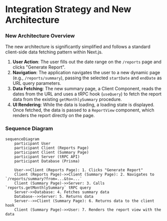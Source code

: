 # Integration Strategy and New Architecture

### New Architecture Overview
The new architecture is significantly simplified and follows a standard client-side data fetching pattern within Next.js.
1.  **User Action**: The user fills out the date range on the `/reports` page and clicks "Generate Report".
2.  **Navigation**: The application navigates the user to a new dynamic page (e.g., `/reports/summary`), passing the selected `startDate` and `endDate` as URL query parameters.
3.  **Data Fetching**: The new summary page, a Client Component, reads the dates from the URL and uses a tRPC hook (`useQuery`) to fetch the report data from the existing `getMonthlySummary` procedure.
4.  **UI Rendering**: While the data is loading, a loading state is displayed. Once fetched, the data is passed to a `ReportView` component, which renders the report directly on the page.

### Sequence Diagram
```mermaid
sequenceDiagram
    participant User
    participant Client (Reports Page)
    participant Client (Summary Page)
    participant Server (tRPC API)
    participant Database (Prisma)

    User->>Client (Reports Page): 1. Clicks "Generate Report"
    Client (Reports Page)->>Client (Summary Page): 2. Navigates to `/reports/summary?from=...&to=...`
    Client (Summary Page)->>Server: 3. Calls `reports.getMonthlySummary` tRPC query
    Server->>Database: 4. Fetches summary data
    Database-->>Server: 5. Returns data
    Server-->>Client (Summary Page): 6. Returns data to the client hook
    Client (Summary Page)->>User: 7. Renders the report view with the data